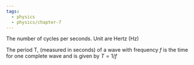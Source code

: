```yaml
---
tags:
  - physics
  - physics/chapter-7
---
```


The number of cycles per seconds. Unit are Hertz (Hz)

The period T, (measured in seconds) of a wave with frequency $f$ is the time for one complete wave and is given by $T = 1/f$
